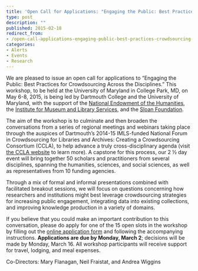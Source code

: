 ```yaml
---
title: 'Open Call for Applications: "Engaging the Public: Best Practices for Crowdsourcing Across the Disciplines"'
type: post
description: ""
published: 2015-02-18
redirect_from: 
- /open-call-applications-engaging-public-best-practices-crowdsourcing-across-disciplines/
categories:
- Alerts
- Events
- Research
---
```

We are pleased to issue an open call for applications to “Engaging the Public: Best Practices for Crowdsourcing Across the Disciplines.” This workshop, to be held at the University of Maryland in College Park, MD, on May 6-8, 2015, is being led by Dartmouth College and the University of Maryland, with the support of the [National Endowment of the Humanities](http://www.neh.gov/), the [Institute for Museum and Library Services](http://www.imls.gov/), and the [Sloan Foundation](http://www.sloan.org/).

The aim of the workshop is to culminate and then broaden the conversations from a series of regional meetings and webinars taking place through the auspices of Dartmouth’s 2014-15 IMLS-funded National Forum in Crowdsourcing for Libraries and Archives: Creating a Crowdsourcing Consortium (CCLA), to help advance a truly cross-disciplinary agenda (visit [the CCLA website](http://www.crowdconsortium.org) to learn more). A capstone for this process, our 2 ½ day event will bring together 50 scholars and practitioners from several disciplines, spanning the humanities, sciences, and social sciences, as well as representatives from 10 funding agencies.

Through a mix of formal and informal presentations combined with facilitated breakout sessions, we will focus on questions concerning how researchers and institutions might best leverage crowdsourcing strategies for increasing public engagement, integrating data into existing collections, and improving knowledge production in a variety of domains.

If you believe that you could make an important contribution to this conversation, please do apply for one of the 15 open slots in the workshop by filling out the [online application form](https://docs.google.com/forms/d/14HASCdLPi_1raUyg70iZE31aiMxb5Vu4qHXe_DTjFnI/viewform) and following the accompanying instructions. **Applications are due by Monday, March 2**; decisions will be made by Monday, March 16. All workshop participants will receive support for travel, lodging, and meal expenses.

Co-Directors: Mary Flanagan, Neil Fraistat, and Andrea Wiggins
